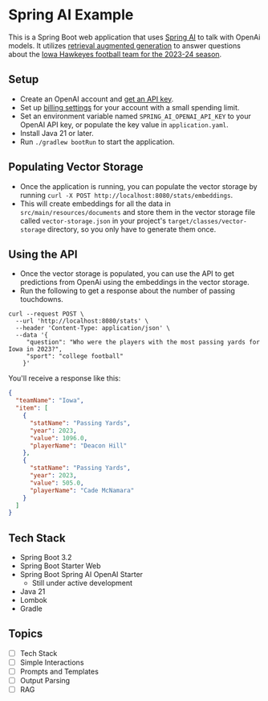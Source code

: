 # Spring AI Example

This is a Spring Boot web application that uses [Spring AI](https://docs.spring.io/spring-ai/reference/) to talk with OpenAi models. It utilizes [retrieval augmented generation](https://ai.meta.com/blog/retrieval-augmented-generation-streamlining-the-creation-of-intelligent-natural-language-processing-models/) to answer questions about the [Iowa Hawkeyes football team for the 2023-24 season](https://hawkeyesports.com/sports/football/cumestats/season/2023-24/).

## Setup

* Create an OpenAI account and [get an API key](https://platform.openai.com/api-keys).
* Set up [billing settings](https://platform.openai.com/account/billing/overview) for your account with a small spending limit.
* Set an environment variable named `SPRING_AI_OPENAI_API_KEY` to your OpenAI API key, or populate the key value in `application.yaml`.
* Install Java 21 or later.
* Run `./gradlew bootRun` to start the application.

## Populating Vector Storage
* Once the application is running, you can populate the vector storage by running `curl -X POST http://localhost:8080/stats/embeddings`.
* This will create embeddings for all the data in `src/main/resources/documents` and store them in the vector storage file called `vector-storage.json` in your project's `target/classes/vector-storage` directory, so you only have to generate them once.

## Using the API
* Once the vector storage is populated, you can use the API to get predictions from OpenAi using the embeddings in the vector storage.
* Run the following to get a response about the number of passing touchdowns.

```shell
curl --request POST \
  --url 'http://localhost:8080/stats' \
  --header 'Content-Type: application/json' \
  --data '{
     "question": "Who were the players with the most passing yards for Iowa in 2023?",
     "sport": "college football"
    }'
```

You'll receive a response like this:
```json
{
  "teamName": "Iowa",
  "item": [
    {
      "statName": "Passing Yards",
      "year": 2023,
      "value": 1096.0,
      "playerName": "Deacon Hill"
    },
    {
      "statName": "Passing Yards",
      "year": 2023,
      "value": 505.0,
      "playerName": "Cade McNamara"
    }
  ]
}
```

## Tech Stack

* Spring Boot 3.2
* Spring Boot Starter Web
* Spring Boot Spring AI OpenAI Starter
  * Still under active development
* Java 21
* Lombok
* Gradle

## Topics

- [ ] Tech Stack
- [ ] Simple Interactions
- [ ] Prompts and Templates
- [ ] Output Parsing
- [ ] RAG